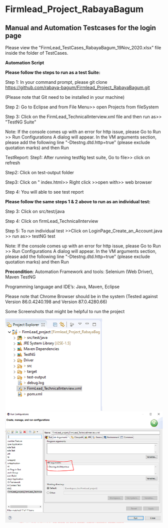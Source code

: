 # Firmlead_Project_RabayaBagum

## Manual and Automation Testcases for the login page

Please view the "FirmLead_TestCases_RabayaBagum_19Nov_2020.xlsx" file inside the folder of TestCases.


**Automation Script**

**Please follow the steps to run as a test Suite:**

Step 1: In your command prompt, please 
git clone https://github.com/rabaya-bagum/Firmlead_Project_RabayaBagum.git

(Please note that Git need to be installed in your machine)

Step 2: Go to Eclipse and from File Menu>> open Projects from fileSystem
  
Step 3: Click on the FirmLead_TechnicalInterview.xml file and then run as>> "TestNG Suite"

Note: If the console comes up with an error for http issue, please Go to Run >> Run Configurations
A dialog will appear. In the VM arguments section, please add the following line "-Dtestng.dtd.http=true" (please exclude quotation marks)
and then Run

TestReport:
Step1: After running testNg test suite, Go to file>> click on refresh

Step2: Click on test-output folder

Step3: Click on " index.html>>  Right click >>open with>> web browser

Step 4: You will able to see test report


**Please follow the  same steps 1 & 2 above to run as an individual test:**

Step 3: Click on src/test/java

Step 4: Click on firmLead_TechnicalInterview

Step 5:  To run individual test >>Click on LoginPage_Create_an_Account.java >> run as>> testNG test

Note: If the console comes up with an error for http issue, please Go to Run >> Run Configurations
A dialog will appear. In the VM arguments section, please add the following line "-Dtestng.dtd.http=true" (please exclude quotation marks)
and then Run



**Precondition**:
Automation Framework and tools: Selenium (Web Driver), Maven TestNG

Programming language and IDE’s: Java, Maven, Eclipse 

Please note that Chrome Browser should be in the system (Tested against Version 86.0.4240.198 and Version 87.0.4280.66)

Some Screenshots that might be helpful to run the project

![alt text](https://github.com/rabaya-bagum/Firmlead_Project_RabayaBagum/blob/master/OpenedProjectUnderEclipse.PNG)
![alt text](https://github.com/rabaya-bagum/Firmlead_Project_RabayaBagum/blob/master/AddUnderVMarguments.PNG)

